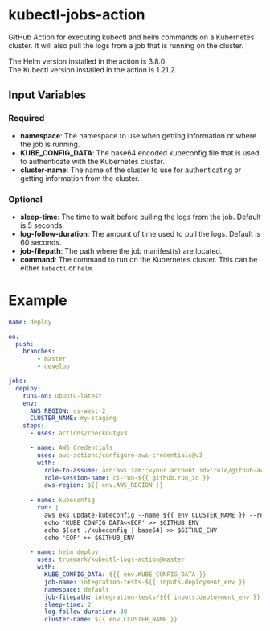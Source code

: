 # kubectl-jobs-action

GitHub Action for executing kubectl and helm commands on a Kubernetes cluster.
It will also pull the logs from a job that is running on the cluster.

The Helm version installed in the action is 3.8.0. <br />
The Kubectl version installed in the action is 1.21.2.

## Input Variables

### Required
* **namespace**: The namespace to use when getting information or where the job is running.
* **KUBE_CONFIG_DATA**: The base64 encoded kubeconfig file that is used to authenticate with the Kubernetes cluster.
* **cluster-name**: The name of the cluster to use for authenticating or getting information from the cluster.

### Optional
* **sleep-time**: The time to wait before pulling the logs from the job. Default is 5 seconds.
* **log-follow-duration**: The amount of time used to pull the logs. Default is 60 seconds.
* **job-filepath**: The path where the job manifest(s) are located.
* **command**: The command to run on the Kubernetes cluster. This can be either `kubectl` or `helm`.



# Example
```yaml
name: deploy

on:
  push:
    branches:
        - master
        - develop

jobs:
  deploy:
    runs-on: ubuntu-latest
    env:
      AWS_REGION: us-west-2
      CLUSTER_NAME: my-staging
    steps:
      - uses: actions/checkout@v3

      - name: AWS Credentials
        uses: aws-actions/configure-aws-credentials@v3
        with:
          role-to-assume: arn:aws:iam::<your account id>:role/github-actions
          role-session-name: ci-run-${{ github.run_id }}
          aws-region: ${{ env.AWS_REGION }}
      
      - name: kubeconfig
        run: |
          aws eks update-kubeconfig --name ${{ env.CLUSTER_NAME }} --region ${{ env.AWS_REGION }}  --kubeconfig ./kubeconfig
          echo 'KUBE_CONFIG_DATA<<EOF' >> $GITHUB_ENV
          echo $(cat ./kubeconfig | base64) >> $GITHUB_ENV
          echo 'EOF' >> $GITHUB_ENV

      - name: helm deploy
        uses: truemark/kubectl-logs-action@master
        with:
          KUBE_CONFIG_DATA: ${{ env.KUBE_CONFIG_DATA }}
          job-name: integration-tests-${{ inputs.deployment_env }}
          namespace: default
          job-filepath: integration-tests/${{ inputs.deployment_env }}
          sleep-time: 2
          log-follow-duration: 30
          cluster-name: ${{ env.CLUSTER_NAME }}
```
```yaml

```
